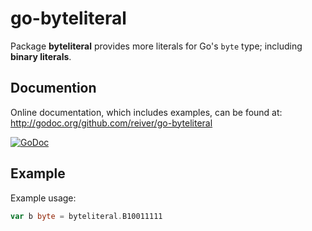# go-byteliteral

Package **byteliteral** provides more literals for Go's `byte` type; including **binary literals**.

## Documention

Online documentation, which includes examples, can be found at: http://godoc.org/github.com/reiver/go-byteliteral

[![GoDoc](https://godoc.org/github.com/reiver/go-byteliteral?status.svg)](https://godoc.org/github.com/reiver/go-byteliteral)

## Example

Example usage:
```go
var b byte = byteliteral.B10011111
```
